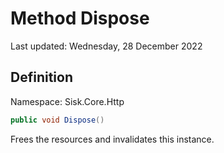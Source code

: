 # Method Dispose
Last updated: Wednesday, 28 December 2022

## Definition
Namespace: Sisk.Core.Http

```csharp
public void Dispose()
```

Frees the resources and invalidates this instance.

